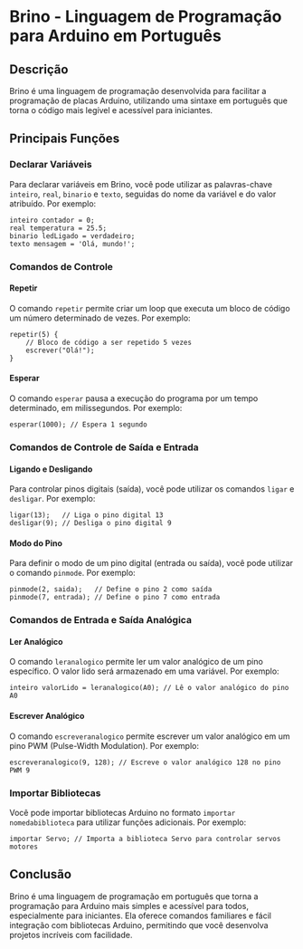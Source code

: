# Brino - Linguagem de Programação para Arduino em Português

## Descrição

Brino é uma linguagem de programação desenvolvida para facilitar a programação de placas Arduino, utilizando uma sintaxe em português que torna o código mais legível e acessível para iniciantes.

## Principais Funções

### Declarar Variáveis

Para declarar variáveis em Brino, você pode utilizar as palavras-chave `inteiro`, `real`, `binario` e `texto`, seguidas do nome da variável e do valor atribuído. Por exemplo:

```brino
inteiro contador = 0;
real temperatura = 25.5;
binario ledLigado = verdadeiro;
texto mensagem = 'Olá, mundo!';
```

### Comandos de Controle

#### Repetir

O comando `repetir` permite criar um loop que executa um bloco de código um número determinado de vezes. Por exemplo:

```brino
repetir(5) {
    // Bloco de código a ser repetido 5 vezes
    escrever("Olá!");
}
```

#### Esperar

O comando `esperar` pausa a execução do programa por um tempo determinado, em milissegundos. Por exemplo:

```brino
esperar(1000); // Espera 1 segundo
```

### Comandos de Controle de Saída e Entrada

#### Ligando e Desligando

Para controlar pinos digitais (saída), você pode utilizar os comandos `ligar` e `desligar`. Por exemplo:

```brino
ligar(13);   // Liga o pino digital 13
desligar(9); // Desliga o pino digital 9
```

#### Modo do Pino

Para definir o modo de um pino digital (entrada ou saída), você pode utilizar o comando `pinmode`. Por exemplo:

```brino
pinmode(2, saida);   // Define o pino 2 como saída
pinmode(7, entrada); // Define o pino 7 como entrada
```

### Comandos de Entrada e Saída Analógica

#### Ler Analógico

O comando `leranalogico` permite ler um valor analógico de um pino específico. O valor lido será armazenado em uma variável. Por exemplo:

```brino
inteiro valorLido = leranalogico(A0); // Lê o valor analógico do pino A0
```

#### Escrever Analógico

O comando `escreveranalogico` permite escrever um valor analógico em um pino PWM (Pulse-Width Modulation). Por exemplo:

```brino
escreveranalogico(9, 128); // Escreve o valor analógico 128 no pino PWM 9
```

### Importar Bibliotecas

Você pode importar bibliotecas Arduino no formato `importar nomedabiblioteca` para utilizar funções adicionais. Por exemplo:

```brino
importar Servo; // Importa a biblioteca Servo para controlar servos motores
```

## Conclusão

Brino é uma linguagem de programação em português que torna a programação para Arduino mais simples e acessível para todos, especialmente para iniciantes. Ela oferece comandos familiares e fácil integração com bibliotecas Arduino, permitindo que você desenvolva projetos incríveis com facilidade.
